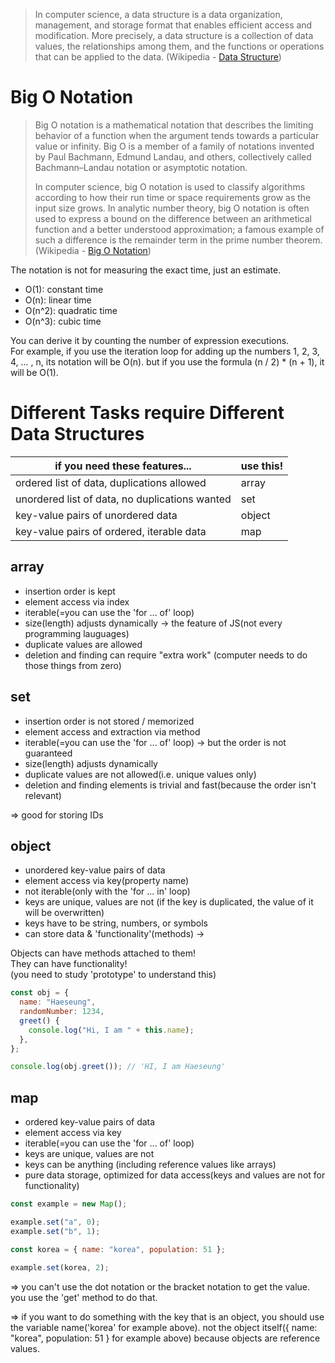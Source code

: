 > In computer science, a data structure is a data organization, management, and storage format that enables efficient access and modification. More precisely, a data structure is a collection of data values, the relationships among them, and the functions or operations that can be applied to the data. (Wikipedia - [Data Structure](https://en.wikipedia.org/wiki/Data_structure))

# Big O Notation

> Big O notation is a mathematical notation that describes the limiting behavior of a function when the argument tends towards a particular value or infinity. Big O is a member of a family of notations invented by Paul Bachmann, Edmund Landau, and others, collectively called Bachmann–Landau notation or asymptotic notation.
>
> In computer science, big O notation is used to classify algorithms according to how their run time or space requirements grow as the input size grows. In analytic number theory, big O notation is often used to express a bound on the difference between an arithmetical function and a better understood approximation; a famous example of such a difference is the remainder term in the prime number theorem.  
> (Wikipedia - [Big O Notation](https://en.wikipedia.org/wiki/Big_O_notation))

The notation is not for measuring the exact time, just an estimate.

- O(1): constant time
- O(n): linear time
- O(n^2): quadratic time
- O(n^3): cubic time

You can derive it by counting the number of expression executions.  
For example, if you use the iteration loop for adding up the numbers 1, 2, 3, 4, ... , n, its notation will be O(n). but if you use the formula (n / 2) \* (n + 1), it will be O(1).

# Different Tasks require Different Data Structures

| if you need these features...                  | use this! |
| ---------------------------------------------- | --------- |
| ordered list of data, duplications allowed     | array     |
| unordered list of data, no duplications wanted | set       |
| key-value pairs of unordered data              | object    |
| key-value pairs of ordered, iterable data      | map       |

## array

- insertion order is kept
- element access via index
- iterable(=you can use the 'for ... of' loop)
- size(length) adjusts dynamically -> the feature of JS(not every programming lauguages)
- duplicate values are allowed
- deletion and finding can require "extra work" (computer needs to do those things from zero)

## set

- insertion order is not stored / memorized
- element access and extraction via method
- iterable(=you can use the 'for ... of' loop) -> but the order is not guaranteed
- size(length) adjusts dynamically
- duplicate values are not allowed(i.e. unique values only)
- deletion and finding elements is trivial and fast(because the order isn't relevant)

=> good for storing IDs

## object

- unordered key-value pairs of data
- element access via key(property name)
- not iterable(only with the 'for ... in' loop)
- keys are unique, values are not (if the key is duplicated, the value of it will be overwritten)
- keys have to be string, numbers, or symbols
- can store data & 'functionality'(methods) ->

Objects can have methods attached to them!  
They can have functionality!  
(you need to study 'prototype' to understand this)

```js
const obj = {
  name: "Haeseung",
  randomNumber: 1234,
  greet() {
    console.log("Hi, I am " + this.name);
  },
};

console.log(obj.greet()); // 'HI, I am Haeseung'
```

## map

- ordered key-value pairs of data
- element access via key
- iterable(=you can use the 'for ... of' loop)
- keys are unique, values are not
- keys can be anything (including reference values like arrays)
- pure data storage, optimized for data access(keys and values are not for functionality)

```js
const example = new Map();

example.set("a", 0);
example.set("b", 1);

const korea = { name: "korea", population: 51 };

example.set(korea, 2);
```

=> you can't use the dot notation or the bracket notation to get the value.  
you use the 'get' method to do that.

=> if you want to do something with the key that is an object, you should use the variable name('korea' for example above). not the object itself({ name: "korea", population: 51 } for example above) because objects are reference values.
